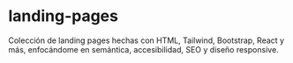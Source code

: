 # landing-pages
Colección de landing pages hechas con HTML, Tailwind, Bootstrap, React y más, enfocándome en semántica, accesibilidad, SEO y diseño responsive.
